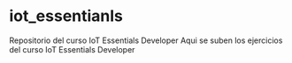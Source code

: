 # iot_essentianls
Repositorio del curso IoT Essentials Developer
Aqui se suben los ejercicios del curso IoT Essentials Developer
